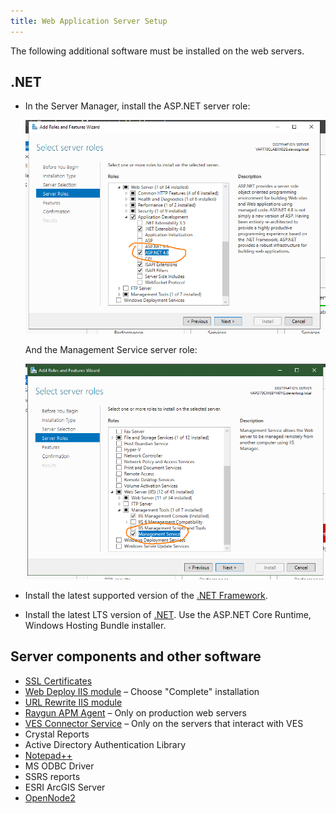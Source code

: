 ```yaml
---
title: Web Application Server Setup
---
```


The following additional software must be installed on the web servers.

## .NET

* In the Server Manager, install the ASP.NET server role:

  ![Screenshot of adding ASP.NET role in Server Manager](img/asp-net-role.png)

  And the Management Service server role:

  ![Screenshot of adding the Management Service role in Server Manager](img/management-service.png)

* Install the latest supported version of the [.NET Framework](https://dotnet.microsoft.com/download/dotnet-framework).

* Install the latest LTS version of [.NET](https://dotnet.microsoft.com/download/dotnet). Use the ASP.NET Core Runtime, Windows Hosting Bundle installer.

## Server components and other software

- [SSL Certificates](ssl-certificates.html)
- [Web Deploy IIS module](https://www.iis.net/downloads/microsoft/web-deploy) – Choose "Complete" installation
- [URL Rewrite IIS module](https://www.iis.net/downloads/microsoft/url-rewrite)
- [Raygun APM Agent](https://raygun.com/documentation/product-guides/apm/downloads/) – Only on production web servers
- [VES Connector Service](https://ves.epa.gov/vesa/Node/Reference) – Only on the servers that interact with VES
- Crystal Reports
- Active Directory Authentication Library
- [Notepad++](https://notepad-plus-plus.org/downloads/)
- MS ODBC Driver
- SSRS reports
- ESRI ArcGIS Server
- [OpenNode2](https://windsorsolutions.github.io/opennode2/)
